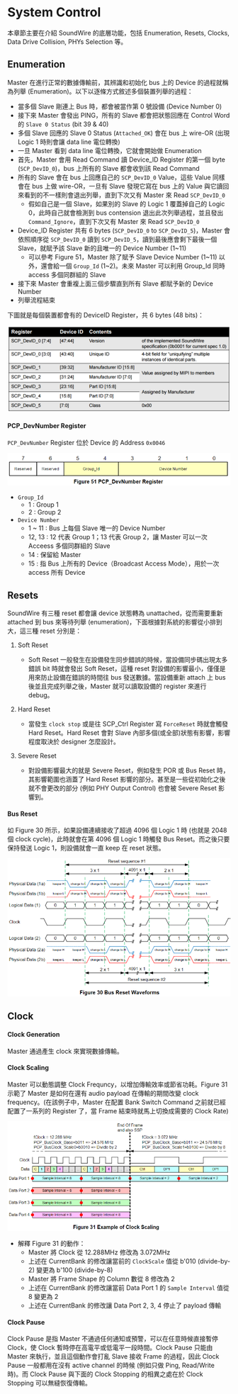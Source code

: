 System Control
=======

本章節主要在介紹 SoundWire 的底層功能，包括 Enumeration, Resets, Clocks, Data Drive Collision, PHYs Selection 等。

Enumeration
-------

Master 在進行正常的數據傳輸前，其辨識和初始化 bus 上的 Device 的過程就稱為列舉 (Enumeration)。以下以逐條方式敘述多個裝置列舉的過程：

- 當多個 Slave 剛連上 Bus 時，都會被當作第 0 號設備 (Device Number 0)
- 接下來 Master 會發出 PING，所有的 Slave 都會把狀態回應在 Control Word 的 `Slave 0 Status` (bit 39 & 40)
- 多個 Slave 回應的 Slave 0 Status (`Attached_OK`) 會在 bus 上 wire-OR (出現 Logic 1 時則會讓 data line 電位轉換)
- 一旦 Master 看到 data line 電位轉換，它就會開始做 Enumeration
- 首先，Master 會用 Read Command 讀 Device_ID Register 的第一個 byte (`SCP_DevID_0`)，bus 上所有的 Slave 都會收到該 Read Command
- 所有的 Slave 會在 bus 上回應自己的 `SCP_DevID_0` Value，這些 Value 同樣會在 bus 上做 wire-OR，一旦有 Slave 發現它寫在 bus 上的 Value 與它讀回來看到的不一樣則會退出列舉，直到下次又有 Master 來 Read `SCP_DevID_0`
    - 假如自己是一個 Slave，如果別的 Slave 的 Logic 1 覆蓋掉自己的 Logic 0，此時自己就會檢測到 bus contension 退出此次列舉過程，並且發出 `Command_Ignore`，直到下次又有 Master 來 Read `SCP_DevID_0`
- Device_ID Register 共有 6 bytes (`SCP_DevID_0` to `SCP_DevID_5`)，Master 會依照順序從 `SCP_DevID_0` 讀到 `SCP_DevID_5`，讀到最後應會剩下最後一個 Slave，就賦予該 Slave 新的且唯一的 Device Number (1~11)
    - 可以參考 Figure 51，Master 除了賦予 Slave Device Number (1~11) 以外，還會給一個 `Group_Id` (1~2)。未來 Master 可以利用 Group_Id 同時 access 多個同群組的 Slave
- 接下來 Master 會重複上面三個步驟直到所有 Slave 都賦予新的 Device Number
- 列舉流程結束

下圖就是每個裝置都會有的 DeviceID Register，共 6 bytes (48 bits)：

![Alt text](image/device_id_register.png)

#### PCP_DevNumber Register ####

`PCP_DevNumber` Register 位於 Device 的 Address `0x0046`

![Alt text](image/figure51.png)

- `Group_Id`
    - 1 : Group 1
    - 2 : Group 2
- `Device Number`
    - 1 ~ 11 : Bus 上每個 Slave 唯一的 Device Number
    - 12, 13 : 12 代表 Group 1；13 代表 Group 2，讓 Master 可以一次 Acceess 多個同群組的 Slave
    - 14 : 保留給 Master
    - 15 : 指 Bus 上所有的 Device（Broadcast Access Mode），用於一次 access 所有 Device

Resets
-------

SoundWire 有三種 reset 都會讓 device 狀態轉為 unattached，從而需要重新 attached 到 bus 來等待列舉 (enumeration)，下面根據對系統的影響從小排到大，這三種 reset 分別是：

1. Soft Reset
    - Soft Reset 一般發生在設備發生同步錯誤的時候，當設備同步碼出現太多錯誤 bit 時就會發出 Soft Reset，這種 reset 對設備的影響最小，僅僅是用來防止設備在錯誤的時間往 bus 發送數據。當設備重新 attach 上 bus 後並且完成列舉之後，Master 就可以讀取設備的 register 來進行 debug。

2. Hard Reset
    - 當發生 `clock stop` 或是往 SCP_Ctrl Register 寫 `ForceReset` 時就會觸發 Hard Reset。Hard Reset 會對 Slave 內部多個(或全部)狀態有影響，影響程度取決於 designer 怎麼設計。

3. Severe Reset
    - 對設備影響最大的就是 Severe Reset，例如發生 POR 或 Bus Reset 時，其影響範圍也涵蓋了 Hard Reset 影響的部分。甚至是一些從初始化之後就不會更改的部分 (例如 PHY Output Control) 也會被 Severe Reset 影響到。

#### Bus Reset ####

如 Figure 30 所示，如果設備連續接收了超過 4096 個 Logic 1 時 (也就是 2048 個 clock cycle)，此時就會在第 4096 個 Logic 1 時觸發 Bus Reset。而之後只要保持發送 Logic 1，則設備就會一直 keep 在 reset 狀態。

![Alt text](image/figure30.png)

Clock
-------

#### Clock Generation ####

Master 通過產生 clock 來實現數據傳輸。

#### Clock Scaling ####

Master 可以動態調整 Clock Frequncy，以增加傳輸效率或節省功耗。Figure 31 示範了 Master 是如何在還有 audio payload 在傳輸的期間改變 clock frequency。(在該例子中，Master 在配置 Bank Switch Command 之前就已經配置了一系列的 Register 了，當 Frame 結束時就馬上切換成需要的 Clock Rate)

![Alt text](image/figure31.png)

- 解釋 Figure 31 的動作：
    - Master 將 Clock 從 12.288MHz 修改為 3.072MHz
    - 上述在 CurrentBank 的修改讓當前的 `ClockScale` 值從 b'010 (divide-by-2) 變更為 b'100 (divide-by-8)
    - Master 將 Frame Shape 的 Column 數從 8 修改為 2
    - 上述在 CurrentBank 的修改讓當前 Data Port 1 的 `Sample Interval` 值從 8 變更為 2
    - 上述在 CurrentBank 的修改讓 Data Port 2, 3, 4 停止了 payload 傳輸

#### Clock Pause ####

Clock Pause 是指 Master 不通過任何通知或預警，可以在任意時候直接暫停 Clock，使 Clock 暫時停在高電平或低電平一段時間。Clock Pause 只能由 Master 來執行，並且這個動作會打亂 Slave 接收 Frame 的過程，因此 Clock Pause 一般都用在沒有 active channel 的時候 (例如只做 Ping, Read/Write 時)。而 Clock Pause 與下面的 Clock Stopping 的相異之處在於 Clock Stopping 可以無縫恢復傳輸。